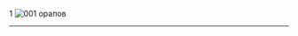 1
![001](https://user-images.githubusercontent.com/29118746/115385854-4dce2080-a1e1-11eb-99fb-497838754b45.jpg)
  орапов
  *** 
